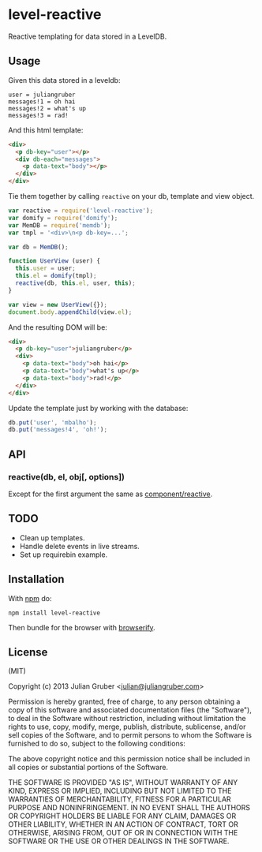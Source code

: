# level-reactive

Reactive templating for data stored in a LevelDB.

## Usage

Given this data stored in a leveldb:

```
user = juliangruber
messages!1 = oh hai
messages!2 = what's up
messages!3 = rad!
```

And this html template:

```html
<div>
  <p db-key="user"></p>
  <div db-each="messages">
    <p data-text="body"></p>
  </div>
</div>
```

Tie them together by calling `reactive` on your db, template and view object.

```js
var reactive = require('level-reactive');
var domify = require('domify');
var MemDB = require('memdb');
var tmpl = '<div>\n<p db-key=...';

var db = MemDB();

function UserView (user) {
  this.user = user;
  this.el = domify(tmpl);
  reactive(db, this.el, user, this);
}

var view = new UserView({});
document.body.appendChild(view.el);
```

And the resulting DOM will be:

```html
<div>
  <p db-key="user">juliangruber</p>
  <div>
    <p data-text="body">oh hai</p>
    <p data-text="body">what's up</p>
    <p data-text="body">rad!</p>
  </div>
</div>
```

Update the template just by working with the database:

```js
db.put('user', 'mbalho');
db.put('messages!4', 'oh!');
```

## API

### reactive(db, el, obj[, options])

Except for the first argument the same as
[component/reactive](https://github.com/component/reactive).

## TODO

* Clean up templates.
* Handle delete events in live streams.
* Set up requirebin example.

## Installation

With [npm](https://npmjs.org) do:

```
npm install level-reactive
```

Then bundle for the browser with
[browserify](https://github.com/substack/node-browserify).

## License

(MIT)

Copyright (c) 2013 Julian Gruber &lt;julian@juliangruber.com&gt;

Permission is hereby granted, free of charge, to any person obtaining a copy of
this software and associated documentation files (the "Software"), to deal in
the Software without restriction, including without limitation the rights to
use, copy, modify, merge, publish, distribute, sublicense, and/or sell copies
of the Software, and to permit persons to whom the Software is furnished to do
so, subject to the following conditions:

The above copyright notice and this permission notice shall be included in all
copies or substantial portions of the Software.

THE SOFTWARE IS PROVIDED "AS IS", WITHOUT WARRANTY OF ANY KIND, EXPRESS OR
IMPLIED, INCLUDING BUT NOT LIMITED TO THE WARRANTIES OF MERCHANTABILITY,
FITNESS FOR A PARTICULAR PURPOSE AND NONINFRINGEMENT. IN NO EVENT SHALL THE
AUTHORS OR COPYRIGHT HOLDERS BE LIABLE FOR ANY CLAIM, DAMAGES OR OTHER
LIABILITY, WHETHER IN AN ACTION OF CONTRACT, TORT OR OTHERWISE, ARISING FROM,
OUT OF OR IN CONNECTION WITH THE SOFTWARE OR THE USE OR OTHER DEALINGS IN THE
SOFTWARE.
